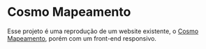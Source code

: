 # Cosmo Mapeamento

Esse projeto é uma reprodução de um website existente, o [Cosmo Mapeamento](cosmomapeamento.com.br), porém com um front-end responsivo.
